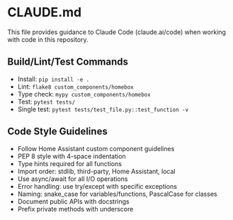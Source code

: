 # CLAUDE.md

This file provides guidance to Claude Code (claude.ai/code) when working with code in this repository.

## Build/Lint/Test Commands
- Install: `pip install -e .`
- Lint: `flake8 custom_components/homebox`
- Type check: `mypy custom_components/homebox`
- Test: `pytest tests/`
- Single test: `pytest tests/test_file.py::test_function -v`

## Code Style Guidelines
- Follow Home Assistant custom component guidelines
- PEP 8 style with 4-space indentation
- Type hints required for all functions
- Import order: stdlib, third-party, Home Assistant, local
- Use async/await for all I/O operations
- Error handling: use try/except with specific exceptions
- Naming: snake_case for variables/functions, PascalCase for classes
- Document public APIs with docstrings
- Prefix private methods with underscore